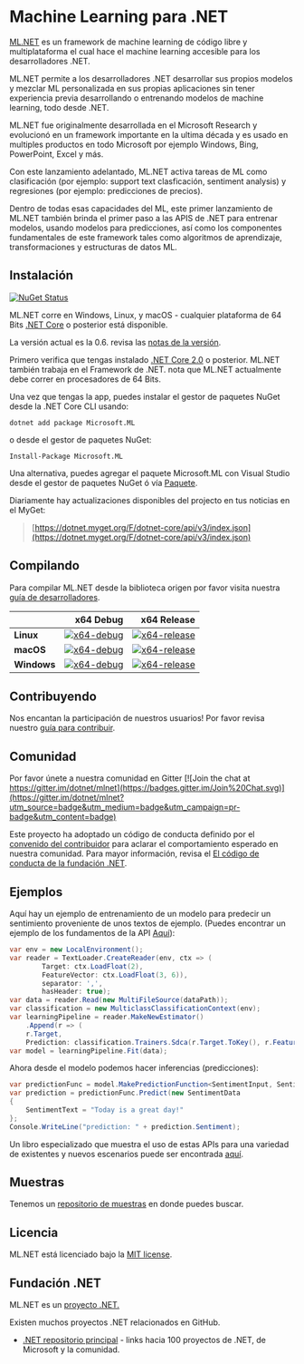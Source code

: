 # Machine Learning para .NET

[ML.NET](https://www.microsoft.com/net/learn/apps/machine-learning-and-ai/ml-dotnet) es un framework de machine learning de código libre y multiplataforma el cual hace el machine learning accesible para los desarrolladores .NET.

ML.NET permite a los desarrolladores .NET desarrollar sus propios modelos y mezclar ML personalizada en sus propias aplicaciones sin tener experiencia previa desarrollando o entrenando modelos de machine learning, todo desde .NET.

ML.NET fue originalmente desarrollada en el Microsoft Research y evolucionó en un framework importante en la ultima década y es usado en multiples productos en todo Microsoft por ejemplo Windows, Bing, PowerPoint, Excel y más.

Con este lanzamiento adelantado, ML.NET activa tareas de ML como clasificación (por ejemplo: support text clasficación, sentiment analysis) y regresiones (por ejemplo: predicciones de precios).

Dentro de todas esas capacidades del ML, este primer lanzamiento de ML.NET  también brinda el primer paso a las APIS de .NET para entrenar modelos, usando modelos para predicciones, así como los componentes fundamentales de este framework tales como algoritmos de aprendizaje, transformaciones y estructuras de datos ML.


## Instalación

[![NuGet Status](https://img.shields.io/nuget/v/Microsoft.ML.svg?style=flat)](https://www.nuget.org/packages/Microsoft.ML/)

ML.NET corre en Windows, Linux, y macOS - cualquier plataforma de 64 Bits [.NET Core](https://github.com/dotnet/core) o posterior está disponible.

La versión actual es la 0.6. revisa las [notas de la versión](docs/release-notes/0.6/release-0.6.md).

Primero verifica que tengas instalado [.NET Core 2.0](https://www.microsoft.com/net/learn/get-started) o posterior. ML.NET también trabaja en el Framework de .NET. nota que ML.NET actualmente debe correr en procesadores de 64 Bits.

Una vez que tengas la app, puedes instalar el gestor de paquetes NuGet desde la .NET Core CLI usando:
```
dotnet add package Microsoft.ML
```

o desde el gestor de paquetes NuGet:
```
Install-Package Microsoft.ML
```

Una alternativa, puedes agregar el paquete Microsoft.ML con Visual Studio desde el gestor de paquetes NuGet ó vía [Paquete](https://github.com/fsprojects/Paket).

Diariamente hay actualizaciones disponibles del projecto en tus noticias en el MyGet:

> [https://dotnet.myget.org/F/dotnet-core/api/v3/index.json](https://dotnet.myget.org/F/dotnet-core/api/v3/index.json)

## Compilando

Para compilar ML.NET desde la biblioteca origen por favor visita nuestra  [guía de desarrolladores](docs/project-docs/developer-guide.md).

|    | x64 Debug | x64 Release |
|:---|----------------:|------------------:|
|**Linux**|[![x64-debug](https://dnceng.visualstudio.com/public/_apis/build/status/dotnet/machinelearning/MachineLearning-CI?branchName=master)](https://dnceng.visualstudio.com/DotNet-Public/_build/latest?definitionId=104&branch=master)|[![x64-release](https://dnceng.visualstudio.com/public/_apis/build/status/dotnet/machinelearning/MachineLearning-CI?branchName=master)](https://dnceng.visualstudio.com/DotNet-Public/_build/latest?definitionId=104&branch=master)|
|**macOS**|[![x64-debug](https://dnceng.visualstudio.com/public/_apis/build/status/dotnet/machinelearning/MachineLearning-CI?branchName=master)](https://dnceng.visualstudio.com/DotNet-Public/_build/latest?definitionId=104&branch=master)|[![x64-release](https://dnceng.visualstudio.com/public/_apis/build/status/dotnet/machinelearning/MachineLearning-CI?branchName=master)](https://dnceng.visualstudio.com/DotNet-Public/_build/latest?definitionId=104&branch=master)|
|**Windows**|[![x64-debug](https://dnceng.visualstudio.com/public/_apis/build/status/dotnet/machinelearning/MachineLearning-CI?branchName=master)](https://dnceng.visualstudio.com/DotNet-Public/_build/latest?definitionId=104&branch=master)|[![x64-release](https://dnceng.visualstudio.com/public/_apis/build/status/dotnet/machinelearning/MachineLearning-CI?branchName=master)](https://dnceng.visualstudio.com/DotNet-Public/_build/latest?definitionId=104&branch=master)|

## Contribuyendo

Nos encantan la participación de nuestros usuarios! Por favor revisa nuestro [guía para contribuir](CONTRIBUTING.md).

## Comunidad
Por favor únete a nuestra comunidad en Gitter [![Join the chat at https://gitter.im/dotnet/mlnet](https://badges.gitter.im/Join%20Chat.svg)](https://gitter.im/dotnet/mlnet?utm_source=badge&utm_medium=badge&utm_campaign=pr-badge&utm_content=badge)

Este proyecto ha adoptado un código de conducta definido por el [convenido del contribuidor](https://contributor-covenant.org/) para aclarar el comportamiento esperado en nuestra comunidad.
Para mayor información, revisa el [El código de conducta de la fundación .NET](https://dotnetfoundation.org/code-of-conduct).

## Ejemplos

Aquí hay un ejemplo de entrenamiento de un modelo para predecir un sentimiento proveniente de unos textos de ejemplo.
(Puedes encontrar un ejemplo de los fundamentos de la API [Aquí](test/Microsoft.ML.Tests/Scenarios/SentimentPredictionTests.cs)):

```C#
var env = new LocalEnvironment();
var reader = TextLoader.CreateReader(env, ctx => (
        Target: ctx.LoadFloat(2),
        FeatureVector: ctx.LoadFloat(3, 6)),
        separator: ',',
        hasHeader: true);
var data = reader.Read(new MultiFileSource(dataPath));
var classification = new MulticlassClassificationContext(env);
var learningPipeline = reader.MakeNewEstimator()
    .Append(r => (
    r.Target,
    Prediction: classification.Trainers.Sdca(r.Target.ToKey(), r.FeatureVector)));
var model = learningPipeline.Fit(data);

```

Ahora desde el modelo podemos hacer inferencias (predicciones):

```C#
var predictionFunc = model.MakePredictionFunction<SentimentInput, SentimentPrediction>(env);
var prediction = predictionFunc.Predict(new SentimentData
{
    SentimentText = "Today is a great day!"
};
Console.WriteLine("prediction: " + prediction.Sentiment);
```
Un libro especializado que muestra el uso de estas APIs para una variedad de existentes y nuevos escenarios puede ser encontrada
[aquí](docs/code/MlNetCookBook.md).


## Muestras

Tenemos un [repositorio de muestras](https://github.com/dotnet/machinelearning-samples) en donde puedes buscar.

## Licencia

ML.NET está licenciado bajo la [MIT license](LICENSE).

## Fundación .NET

ML.NET es un [proyecto .NET.](https://www.dotnetfoundation.org/projects)

Existen muchos proyectos .NET relacionados en GitHub.

- [.NET repositorio principal](https://github.com/Microsoft/dotnet) - links hacia 100 proyectos de .NET, de Microsoft y la comunidad. 
